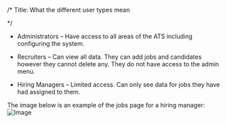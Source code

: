/*
Title: What the different user types mean

*/
- Administrators – Have access to all areas of the ATS including configuring the system.

- Recruiters – Can view all data. They can add jobs and candidates however they cannot delete any. They do not have access to the admin menu.

- Hiring Managers – Limited access. Can only see data for jobs they have had assigned to them.
  
The image below is an example of the jobs page for a hiring manager:  
![Image](https://s3.amazonaws.com/tw-desk/i/122167/attachment-inline/98318.20150430151359824.98318.20150430151359824oceNJ)